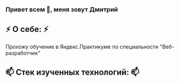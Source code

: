 ### Привет всем 👋, меня зовут Дмитрий
## ⚡ О себе: ⚡
Прохожу обучение в Яндекс.Практикуме по специальности "Веб-разработчик"
## 📫 Стек изученных технологий: 📫


<!--
**DmitriyFFF/DmitriyFFF** is a ✨ _special_ ✨ repository because its `README.md` (this file) appears on your GitHub profile.

Here are some ideas to get you started:

- 🔭 I’m currently working on ...
- 🌱 I’m currently learning ...
- 👯 I’m looking to collaborate on ...
- 🤔 I’m looking for help with ...
- 💬 Ask me about ...
- 📫 How to reach me: ...
- 😄 Pronouns: ...
- ⚡ Fun fact: ...
-->
